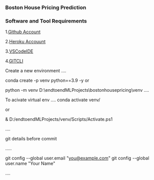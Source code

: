 ### Boston House Pricing Prediction
### Software  and Tool Requirements
1.[Github Account](https://github.com)
   
2.[Heroku Accouunt](httpa://heroku.com)
   
3.[VSCodeIDE](https://code.visualstudio.com)
   
4.[GITCLI](https://git-scm.com/book/en/v2/Getting-Started-The-Command-Line)

Create a new environment
....

conda create -p venv python==3.9 -y
or 

python -m venv D:\endtoendMLProjects\bostonhousepricing\venv
....

To acivate virtual env
....
conda activate venv/


or

& D:/endtoendMLProjects/venv/Scripts/Activate.ps1

....

git  details before commit

.....

git config --global user.email "you@example.com"
git config --global user.name "Your Name"

....